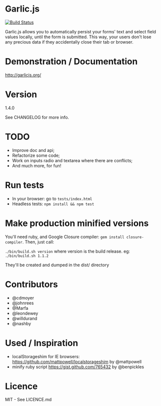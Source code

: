 # Garlic.js

[![Build Status](https://secure.travis-ci.org/guillaumepotier/Garlic.js.png?branch=master)](https://travis-ci.org/guillaumepotier/Garlic.js)

Garlic.js allows you to automatically persist your forms' text and select field values locally, until the form is submitted. This way, your users don't lose any precious data if they accidentally close their tab or browser.

# Demonstration / Documentation

http://garlicjs.org/

# Version

1.4.0

See CHANGELOG for more info.

# TODO

* Improve doc and api;
* Refactorize some code;
* Work on inputs radio and textarea where there are conflicts;
* And much more, for fun!

# Run tests

* In your browser: go to `tests/index.html`
* Headless tests: `npm install && npm test`

# Make production minified versions

You'll need ruby, and Google Closure compiler: `gem install closure-compiler`. Then, just call:

`./bin/build.sh version` where version is the build release. eg: `./bin/build.sh 1.1.2`

They'll be created and dumped in the dist/ directory

# Contributors

* @cdmoyer
* @johnrees
* @Marfa
* @leondewey
* @willdurand
* @nashby

# Used / Inspiration

* localStorageshim for IE browsers: https://github.com/mattpowell/localstorageshim by @mattpowell
* minify ruby script https://gist.github.com/765432 by @benpickles

# Licence

MIT - See LICENCE.md

